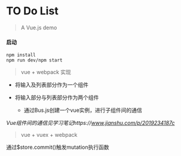 # TO Do List

> A Vue.js demo

#### 启动
```
npm install 
npm run dev/npm start
```

> vue + webpack 实现
- 将输入及列表部分作为一个组件

- 将输入部分与列表部分作为两个组件
  * 通过Bus.js创建一个vue实例，进行子组件间的通信
  
*Vue组件间的通信见学习笔记https://www.jianshu.com/p/2019234187c*

> vue + vuex + webpack
 
 通过$store.commit()触发mutation执行函数
